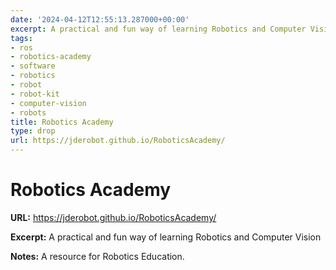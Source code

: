 ```yaml
---
date: '2024-04-12T12:55:13.287000+00:00'
excerpt: A practical and fun way of learning Robotics and Computer Vision
tags:
- ros
- robotics-academy
- software
- robotics
- robot
- robot-kit
- computer-vision
- robots
title: Robotics Academy
type: drop
url: https://jderobot.github.io/RoboticsAcademy/
---
```


# Robotics Academy

**URL:** https://jderobot.github.io/RoboticsAcademy/

**Excerpt:** A practical and fun way of learning Robotics and Computer Vision

**Notes:**
A resource for Robotics Education.

